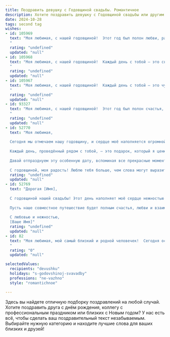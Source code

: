 ```yaml
---
title: Поздравить девушку с Годовщиной свадьбы. Романтичное
description: Хотите поздравить девушку с Годовщиной свадьбы или другим праздником? Наш ИИ создаст незабываемое поздравление, а вы обязательно выделитесь среди других.  
date: 2024-10-28
tags: second tag
wishes:
- id: 105969
  text: "Моя любимая, с нашей годовщиной!  Этот год был полон любви, радости и незабываемых моментов, которые мы прожили вместе.  Ты – моя самая прекрасная половинка, мой лучший друг, моя любовь.  Спасибо тебе за всё!  Пусть наша любовь будет вечной, а каждый новый год нашей совместной жизни будет ещё прекраснее предыдущего.  Я люблю тебя больше всего на свете!
  "
  rating: "undefined"
  updated: "null"
- id: 105968
  text: "Моя любимая, с нашей годовщиной!  Каждый день с тобой – это сказка, исполненная любви и нежности.  Спасибо за твою безграничную верность, за тепло твоей души и за счастье, которое ты даришь мне каждый миг.  Пусть наша любовь будет вечной, яркой и нежной, как первые цветы нашей весны.  Я люблю тебя больше жизни!
  "
  rating: "undefined"
  updated: "null"
- id: 105967
  text: "Моя любимая, с нашей годовщиной!  Каждый день с тобой – это чудо,  букет из ярких мгновений,  сказка, которая длится уже целый год.  Спасибо тебе за любовь, нежность и счастье, которые ты даришь мне.  Пусть наша любовь будет вечной, а наша жизнь – яркой и полной радости! Я люблю тебя!
  "
  rating: "undefined"
  updated: "null"
- id: 93327
  text: "Моя любимая, с нашей годовщиной!  Этот год был полон счастья, любви и незабываемых моментов, которые мы создали вместе.  Ты – моя половинка, моя лучшая подруга, моя любовь всей моей жизни. Спасибо тебе за всё, за твою нежность, поддержку и верность.  Пусть наша любовь будет вечной, а каждый новый год вместе – ещё прекраснее предыдущего.  Я люблю тебя больше жизни!
  "
  rating: "undefined"
  updated: "null"
- id: 52770
  text: "Моя любимая,
  
  Сегодня мы отмечаем нашу годовщину, и сердце моё наполняется огромной благодарностью за каждый миг, проведённый с тобой. Ты — свет в моей жизни, вдохновение и надежда.
  
  Каждый день, проведённый рядом с тобой, — это подарок, который я ценю безмерно. Твоя улыбка согревает мою душу, а твоя любовь делает моё существование полноценным.
  
  Давай отпразднуем эту особенную дату, вспоминая все прекрасные моменты, которые мы разделили, и мечтая о будущем, полным счастья и любви. Ты — моя Муза, и вместе мы создадим ещё много удивительных воспоминаний.
  
  С годовщиной, моя радость! Люблю тебя больше, чем слова могут выразить."
  rating: "undefined"
  updated: "null"
- id: 52769
  text: "Дорогая [Имя],
  
  С годовщиной нашей свадьбы! Этот день наполняет моё сердце нежностью и благодарностью за то, что ты рядом. Каждый миг, проведенный с тобой, наполняет мою жизнь смыслом и радостью. Ты — моя муза, моя опора и мой самый близкий человек.
  
  Пусть наше совместное путешествие будет полным счастья, любви и взаимопонимания. Я обещаю беречь и любить тебя с каждым днём всё сильнее.
  
  С любовью и нежностью,
  [Ваше Имя]"
  rating: "undefined"
  updated: "null"
- id: 82
  text: "Моя любимая, мой самый близкий и родной человечек!  Сегодня особенный день – день, когда наши сердца соединились в единое целое.  Годовщина нашей свадьбы – это праздник любви, нежности и безграничного счастья, которое ты даришь мне каждый день.  Ты – мой лучик света, моя муза и вдохновение. С тобой каждый миг превращается в сказку, а жизнь играет яркими красками.  Пусть наша любовь с каждым годом становится только крепче, пламя страсти  не угасает, а дом будет наполнен теплом, уютом и детским смехом.  С годовщиной свадьбы, моя драгоценная!
  "
  rating: "0"
  updated: "null"

selectedValues:
  recipients: "devushku"
  holidays: "s-godovshinoj-svavadby"
  professions: "ne-vazhno"
  style: "romantichnoe"

---
```


Здесь вы найдете отличную подборку поздравлений на любой случай. 
Хотите поздравить друга с днём рождения, коллегу с профессиональным праздником или близких с Новым годом? У нас есть всё, чтобы сделать ваш поздравительный текст незабываемым. Выбирайте нужную категорию и находите лучшие слова для ваших близких и друзей!

